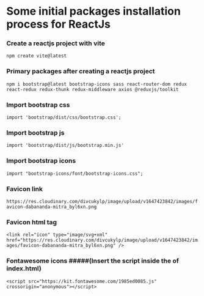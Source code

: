 # Some initial packages installation process for ReactJs
### Create a reactjs project with vite
`npm create vite@latest`
### Primary packages after creating a reactjs project
`npm i bootstrap@latest bootstrap-icons sass react-router-dom redux react-redux redux-thunk redux-middleware axios @reduxjs/toolkit`
### Import bootstrap css
`import 'bootstrap/dist/css/bootstrap.css';`
### Import bootstrap js
`import 'bootstrap/dist/js/bootstrap.min.js'`
### Import bootstrap icons
`import "bootstrap-icons/font/bootstrap-icons.css";`
### Favicon link
`https://res.cloudinary.com/divcukylp/image/upload/v1647423842/images/favicon-dabananda-mitra_byl6xn.png`
### Favicon html tag
`<link rel="icon" type="image/svg+xml" href="https://res.cloudinary.com/divcukylp/image/upload/v1647423842/images/favicon-dabananda-mitra_byl6xn.png" />`
### Fontawesome icons #####(Insert the script inside the <head> of index.html)
`<script src="https://kit.fontawesome.com/1985ed0085.js" crossorigin="anonymous"></script>`
